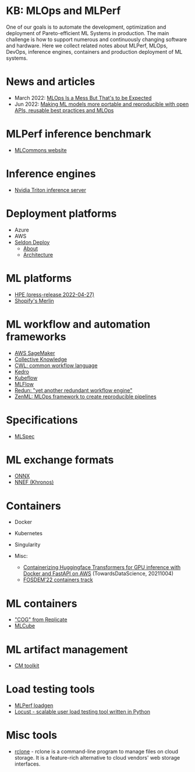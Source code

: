 # KB: MLOps and MLPerf

One of our goals is to automate the development, optimization and deployment of Pareto-efficient ML Systems in production. 
The main challenge is how to support numerous and continuously changing software and hardware. 
Here we collect related notes about MLPerf, MLOps, DevOps, inference engines, containers and production deployment of ML systems.

# News and articles

- March 2022: [MLOps Is a Mess But That's to be Expected](https://www.mihaileric.com/posts/mlops-is-a-mess)
- Jun 2022: [Making ML models more portable and reproducible with open APIs, reusable best practices and MLOps](https://arxiv.org/abs/2006.07161)


# MLPerf inference benchmark

- [MLCommons website](https://mlcommons.org)

# Inference engines

- [Nvidia Triton inference server](https://developer.nvidia.com/nvidia-triton-inference-server)

# Deployment platforms

- Azure
- AWS
- [Seldon Deploy](https://www.seldon.io/solutions/deploy)
  - [About](https://deploy.seldon.io/en/v1.4/contents/about/index.html)
  - [Architecture](https://deploy.seldon.io/en/v1.4/contents/architecture/index.html)

# ML platforms

- [HPE (press-release 2022-04-27)](https://www.hpe.com/us/en/newsroom/press-release/2022/04/hewlett-packard-enterprise-accelerates-ai-journey-from-poc-to-production-with-new-solution-for-ai-development-and-training-at-scale.html)
- [Shopify's Merlin](https://shopify.engineering/merlin-shopify-machine-learning-platform)


# ML workflow and automation frameworks

- [AWS SageMaker](https://aws.amazon.com/pm/sagemaker)
- [Collective Knowledge](https://github.com/mlcommons/ck)
- [CWL: common workflow language](https://www.commonwl.org)
- [Kedro](https://github.com/kedro-org/kedro)
- [Kubeflow](https://www.kubeflow.org)
- [MLFlow](https://mlflow.org/)
- [Redun: "yet another redundant workflow engine"]( https://github.com/insitro/redun )
- [ZenML: MLOps framework to create reproducible pipelines](https://github.com/zenml-io/zenml)

# Specifications

- [MLSpec](https://github.com/mlspec/MLSpec)

# ML exchange formats

- [ONNX](https://onnx.ai)
- [NNEF (Khronos)](https://www.khronos.org/nnef)

# Containers

- Docker
- Kubernetes
- Singularity

- Misc:
    - [Containerizing Huggingface Transformers for GPU inference with Docker and FastAPI on AWS](https://towardsdatascience.com/containerizing-huggingface-transformers-for-gpu-inference-with-docker-and-fastapi-on-aws-d4a83edede2f) (TowardsDataScience, 20211004)
    - [FOSDEM’22 containers track](https://fosdem.org/2022/schedule/track/containers/)

# ML containers

- ["COG" from Replicate](https://github.com/replicate/cog)
- [MLCube](https://github.com/mlcommons/mlcube)

# ML artifact management

- [CM toolkit](https://github.com/mlcommons/ck/tree/master/cm)


# Load testing tools

* [MLPerf loadgen](https://github.com/mlcommons/inference/tree/master/loadgen)
* [Locust - scalable user load testing tool written in Python](https://locust.io/)

# Misc tools

- [rclone](https://rclone.org) - rclone is a command-line program to manage files on cloud storage. It is a feature-rich alternative to cloud vendors' web storage interfaces.
